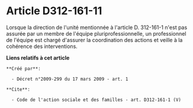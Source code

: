 # Article D312-161-11

Lorsque la direction de l'unité mentionnée à l'article D. 312-161-1 n'est pas assurée par un membre de l'équipe
pluriprofessionnelle, un professionnel de l'équipe est chargé d'assurer la coordination des actions et veille à la cohérence
des interventions.

**Liens relatifs à cet article**

	**Créé par**:

	  - Décret n°2009-299 du 17 mars 2009 - art. 1

	**Cite**:

	  - Code de l'action sociale et des familles - art. D312-161-1 (V)
